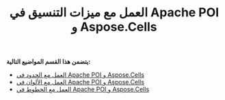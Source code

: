 ﻿---
title: العمل مع ميزات التنسيق في Apache POI و Aspose.Cells
type: docs
weight: 50
url: /ar/java/working-with-formatting-features-in-apache-poi-and-aspose-cells/
---
**يتضمن هذا القسم المواضيع التالية:**
- [العمل مع الحدود في Apache POI و Aspose.Cells](/cells/ar/java/working-with-borders-in-apache-poi-and-aspose-cells/)
- [العمل مع الألوان في Apache POI و Aspose.Cells](/cells/ar/java/working-with-colors-in-apache-poi-and-aspose-cells/)
- [العمل مع الخطوط في Apache POI و Aspose.Cells](/cells/ar/java/working-with-fonts-in-apache-poi-and-aspose-cells/)
